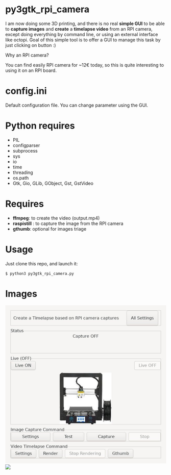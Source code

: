 # py3gtk_rpi_camera

I am now doing some 3D printing, and there is no real **simple GUI** to be able to
**capture images** and **create** a **timelapse video** from an RPI camera, except doing everything
by command line, or using an external interface like octopi.
Goal of this simple tool is to offer a GUI to manage this task by just clicking
on button :)

Why an RPI camera?

You can find easily RPI camera for ~12€ today, so this is quite interesting to using it on an RPI board.

# config.ini

Default configuration file. You can change parameter using the GUI.

# Python requires

* PIL 
* configparser
* subprocess
* sys
* io
* time
* threading
* os.path
* Gtk, Gio, GLib, GObject, Gst, GstVideo

# Requires

* **ffmpeg**: to create the video (output.mp4)
* **raspistill** : to capture the image from the RPI camera
* **gthumb**: optional for images triage

# Usage

Just clone this repo, and launch it:
```
$ python3 py3gtk_rpi_camera.py
```

# Images

![](images/interface.jpg)
![](images/setting.jpg)

